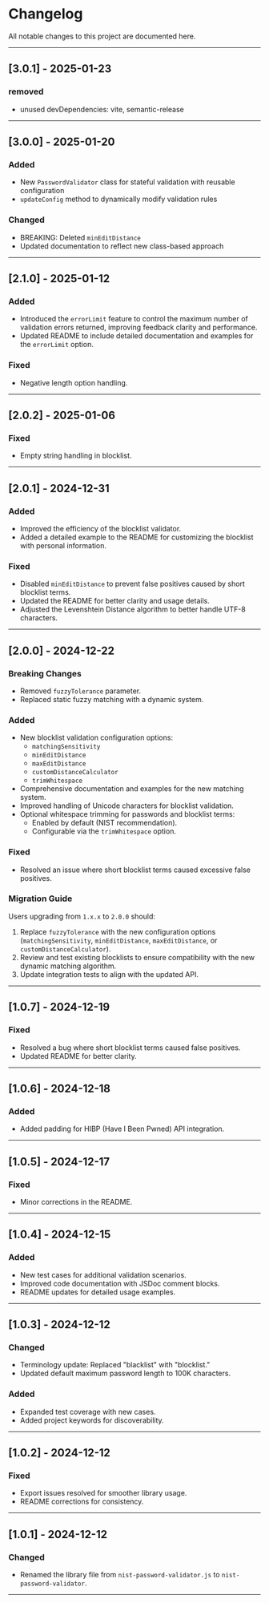 # Changelog

All notable changes to this project are documented here.

---

## [3.0.1] - 2025-01-23

### removed

- unused devDependencies: vite, semantic-release

----

## [3.0.0] - 2025-01-20

### Added

- New `PasswordValidator` class for stateful validation with reusable configuration
- `updateConfig` method to dynamically modify validation rules

### Changed

- BREAKING: Deleted `minEditDistance`
- Updated documentation to reflect new class-based approach

---

## [2.1.0] - 2025-01-12

### Added

- Introduced the `errorLimit` feature to control the maximum number of validation errors returned, improving feedback clarity and performance.
- Updated README to include detailed documentation and examples for the `errorLimit` option.

### Fixed

- Negative length option handling.

---

## [2.0.2] - 2025-01-06

### Fixed

- Empty string handling in blocklist.

---

## [2.0.1] - 2024-12-31

### Added

- Improved the efficiency of the blocklist validator.
- Added a detailed example to the README for customizing the blocklist with personal information.

### Fixed

- Disabled `minEditDistance` to prevent false positives caused by short blocklist terms.
- Updated the README for better clarity and usage details.
- Adjusted the Levenshtein Distance algorithm to better handle UTF-8 characters.

---

## [2.0.0] - 2024-12-22

### Breaking Changes

- Removed `fuzzyTolerance` parameter.
- Replaced static fuzzy matching with a dynamic system.

### Added

- New blocklist validation configuration options:
  - `matchingSensitivity`
  - `minEditDistance`
  - `maxEditDistance`
  - `customDistanceCalculator`
  - `trimWhitespace`
- Comprehensive documentation and examples for the new matching system.
- Improved handling of Unicode characters for blocklist validation.
- Optional whitespace trimming for passwords and blocklist terms:
  - Enabled by default (NIST recommendation).
  - Configurable via the `trimWhitespace` option.

### Fixed

- Resolved an issue where short blocklist terms caused excessive false positives.

### Migration Guide

Users upgrading from `1.x.x` to `2.0.0` should:

1. Replace `fuzzyTolerance` with the new configuration options (`matchingSensitivity`, `minEditDistance`, `maxEditDistance`, or `customDistanceCalculator`).
2. Review and test existing blocklists to ensure compatibility with the new dynamic matching algorithm.
3. Update integration tests to align with the updated API.

---

## [1.0.7] - 2024-12-19

### Fixed

- Resolved a bug where short blocklist terms caused false positives.
- Updated README for better clarity.

---

## [1.0.6] - 2024-12-18

### Added

- Added padding for HIBP (Have I Been Pwned) API integration.

---

## [1.0.5] - 2024-12-17

### Fixed

- Minor corrections in the README.

---

## [1.0.4] - 2024-12-15

### Added

- New test cases for additional validation scenarios.
- Improved code documentation with JSDoc comment blocks.
- README updates for detailed usage examples.

---

## [1.0.3] - 2024-12-12

### Changed

- Terminology update: Replaced "blacklist" with "blocklist."
- Updated default maximum password length to 100K characters.

### Added

- Expanded test coverage with new cases.
- Added project keywords for discoverability.

---

## [1.0.2] - 2024-12-12

### Fixed

- Export issues resolved for smoother library usage.
- README corrections for consistency.

---

## [1.0.1] - 2024-12-12

### Changed

- Renamed the library file from `nist-password-validator.js` to `nist-password-validator`.

---